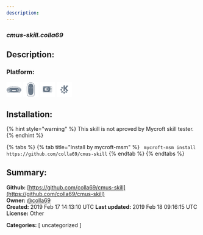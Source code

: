 ```yaml
---
description: 
---
```


### _cmus-skill.colla69_  
## Description:  
  
  
  
### Platform:  
 ![Mark I](../.gitbook/assets/mark-1-icon.png)  ![Mark II](../.gitbook/assets/mark-2-icon.png)  ![Picroft](../.gitbook/assets/picroft-icon.png)  ![plasmoid](../.gitbook/assets/kde.png)   
## Installation:  
{% hint style="warning" %}
This skill is not aproved by Mycroft skill tester.
{% endhint %}
    
{% tabs %}
{% tab title="Install by mycroft-msm" %}
``` mycroft-msm install https://github.com/colla69/cmus-skill```
{% endtab %}
  {% endtabs %}
    
## Summary:  
**Github:** [https://github.com/colla69/cmus-skill](https://github.com/colla69/cmus-skill)  
**Owner:** [@colla69](https://github.com/colla69)  
**Created:** 2019 Feb 17 14:13:10 UTC  **Last updated:** 2019 Feb 18 09:16:15 UTC  
**License:** Other  
  
**Categories:** [ uncategorized ]   
